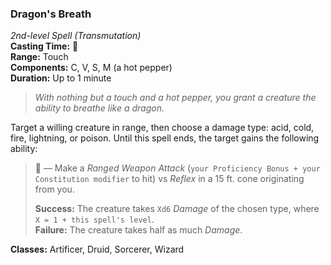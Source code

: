 ### Dragon's Breath  
*2nd-level Spell (Transmutation)*  
**Casting Time:** 🔷  
**Range:** Touch  
**Components:** C, V, S, M (a hot pepper)  
**Duration:** Up to 1 minute

> *With nothing but a touch and a hot pepper, you grant a creature the ability to breathe like a dragon.*

Target a willing creature in range, then choose a damage type: acid, cold, fire, lightning, or poison. Until this spell ends, the target gains the following ability:

> 🔷 — Make a *Ranged Weapon Attack* (`your Proficiency Bonus + your Constitution modifier` to hit) vs *Reflex* in a 15 ft. cone originating from you.
>
> **Success:** The creature takes `Xd6` *Damage* of the chosen type, where `X = 1 + this spell's level`.  
> **Failure:** The creature takes half as much *Damage*.  

**Classes:** Artificer, Druid, Sorcerer, Wizard
